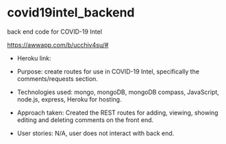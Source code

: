 # covid19intel_backend
back end code for COVID-19 Intel

https://awwapp.com/b/ucchiv4su/#

* Heroku link:

* Purpose: create routes for use in COVID-19 Intel, specifically the comments/requests section.

* Technologies used: 
mongo, mongoDB, mongoDB compass, JavaScript, node.js, express, Heroku for hosting.

* Approach taken: Created the REST routes for adding, viewing, showing editing and deleting comments on the front end.

* User stories:
N/A, user does not interact with back end.
